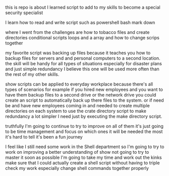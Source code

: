 this is repo is about  I learned script  to add to my skills to become a special security specialist

I learn how to read and write script such as powershell bash mark down

where I went from the challenges are how to tobacco files and create directories conditional scripts loops and a array and how to change scrips together

my favorite script was backing up files because it teaches you how to backup files for servers and and personal computers to a second location. the skill will be handy for all types of situations especially for disaster plans and just simple redundancy I believe this one will be used more often than the rest of my other skills.

show scripts can be applied to everyday workplace because there's all types of scenarios for example if you hired new employees and you want to have them backup files to a second drive or the network drive you could create an script to automatically back up there files to the system. or if need be and have new employees coming in and needed to create multiple directories on each system to use the crate directory script to make redundancy a lot simpler I need just by executing the make directory script.

truthfully I'm going to continue to try to improve on all of them it's just going to be time management and focus on which ones it will be needed the most it's hard to tell it's been a fun journey

I feel like I still need some work in the Shell department so I'm going to try to work on improving a better understanding of show not going to try to master it soon as possible I'm going to take my time and work out the kinks make sure that I could actually create a shell script without having to triple check my work especially change shell commands together properly
